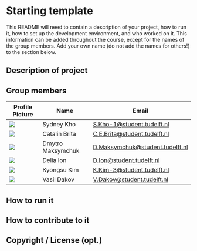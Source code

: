 # Starting template

This README will need to contain a description of your project, how to run it, how to set up the development environment, and who worked on it.
This information can be added throughout the course, except for the names of the group members.
Add your own name (do not add the names for others!) to the section below.

## Description of project

## Group members

| Profile Picture | Name | Email |
|---|---|---|
| ![](https://gitlab.ewi.tudelft.nl/uploads/-/system/user/avatar/4666/avatar.png?width=60) | Sydney Kho | S.Kho-1@student.tudelft.nl |
| ![](https://secure.gravatar.com/avatar/f3d199f18895d0c2188f01199fa92ff4?s=50&d=identicon) | Catalin Brita | C.E.Brita@student.tudelft.nl |
| ![](https://gitlab.ewi.tudelft.nl/uploads/-/system/user/avatar/4921/avatar.png?width=60) | Dmytro Maksymchuk | D.Maksymchuk@student.tudelft.nl |
| ![](https://secure.gravatar.com/avatar/c3a52ddf3021f1a714a449611cd3a299?s=50&d=identicon) | Delia Ion | D.Ion@student.tudelft.nl |
| ![](https://secure.gravatar.com/avatar/266d477b6157ee4714cf0f8fdd533f48?s=50&d=identicon) | Kyongsu Kim | K.Kim-3@student.tudelft.nl |
| ![](https://gitlab.ewi.tudelft.nl/uploads/-/system/user/avatar/4970/avatar.png?width=60) | Vasil Dakov | V.Dakov@student.tudelft.nl |
<!-- Instructions (remove once assignment has been completed -->
<!-- - Add (only!) your own name to the table above (use Markdown formatting) -->
<!-- - Mention your *student* email address -->
<!-- - Preferably add a recognizable photo, otherwise add your GitLab photo -->
<!-- - (please make sure the photos have the same size) --> 

## How to run it

## How to contribute to it

## Copyright / License (opt.)

